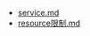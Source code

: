 - [service.md](https://github.com/mykubernetes/kubernetes/blob/master/service.md)
- [resource限制.md](https://github.com/mykubernetes/kubernetes/blob/master/resource%E9%99%90%E5%88%B6.md)

